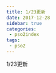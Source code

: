 ```yaml
---
title: 1/23更新
date: 2017-12-28
sidebar: true
categories:
 - pso2index
tags:
 - pso2
---
```


1/23更新
